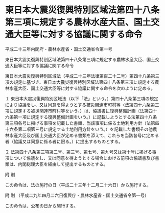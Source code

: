 # 東日本大震災復興特別区域法第四十八条第三項に規定する農林水産大臣、国土交通大臣等に対する協議に関する命令

平成二十三年内閣府・農林水産省・国土交通省令第一号

東日本大震災復興特別区域法第四十八条第三項に規定する農林水産大臣、国土交通大臣等に対する協議に関する命令

東日本大震災復興特別区域法（平成二十三年法律第百二十二号）第四十八条第三項の規定に基づき、東日本大震災復興特別区域法第四十八条第三項に規定する農林水産大臣、国土交通大臣等に対する協議に関する命令を次のように定める。

１ 東日本大震災復興特別区域法（以下「法」という。）第四十八条第三項の規定により協議をし、又は同意を得ようとする被災関連市町村等（法第四十六条第三項に規定する被災関連市町村等をいう。）は、協議書に復興整備計画（法第四十六条第一項に規定する復興整備計画をいう。）に記載しようとする法第四十八条第三項各号に掲げる事項を記載した書類、当該事項に係る土地利用方針（法第四十六条第二項第三号に規定する土地利用方針をいう。）を記載した書類その他農林水産大臣及び国土交通大臣が定める書類を添えて、これらを当該各号に定める者（協議又は同意に係る者に限る。）に提出するものとする。

２ 法第四十八条第三項第二号、第三号、第七号、第九号又は第十号に掲げる事項について協議をし、又は同意を得ようとする場合における前項の協議書及び書類は、内閣総理大臣を経由して提出するものとする。

附 則

この命令は、法の施行の日（平成二十三年十二月二十六日）から施行する。

附 則 （平成二九年四月二六日復興庁・農林水産省・国土交通省令第一号）

この命令は、公布の日から施行する。

